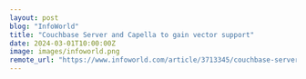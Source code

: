 ```yaml
---
layout: post
blog: "InfoWorld"
title: "Couchbase Server and Capella to gain vector support"
date: 2024-03-01T10:00:00Z
image: images/infoworld.png
remote_url: "https://www.infoworld.com/article/3713345/couchbase-server-and-capella-to-gain-vector-support.html#tk.rss_applicationdevelopment"
---
```

